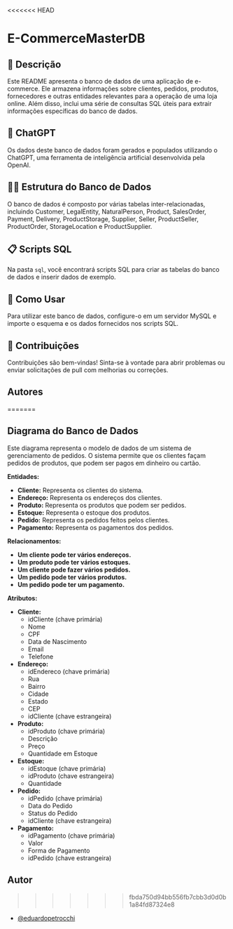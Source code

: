 <<<<<<< HEAD
# E-CommerceMasterDB

## 📒 Descrição
Este README apresenta o banco de dados de uma aplicação de e-commerce. Ele armazena informações sobre clientes, pedidos, produtos, fornecedores e outras entidades relevantes para a operação de uma loja online. Além disso, inclui uma série de consultas SQL úteis para extrair informações específicas do banco de dados.

## 🤖 ChatGPT
Os dados deste banco de dados foram gerados e populados utilizando o ChatGPT, uma ferramenta de inteligência artificial desenvolvida pela OpenAI.

## 🧑‍💻 Estrutura do Banco de Dados
O banco de dados é composto por várias tabelas inter-relacionadas, incluindo Customer, LegalEntity, NaturalPerson, Product, SalesOrder, Payment, Delivery, ProductStorage, Supplier, Seller, ProductSeller, ProductOrder, StorageLocation e ProductSupplier.

## 📋 Scripts SQL
Na pasta `sql`, você encontrará scripts SQL para criar as tabelas do banco de dados e inserir dados de exemplo.

## 🔧 Como Usar
Para utilizar este banco de dados, configure-o em um servidor MySQL e importe o esquema e os dados fornecidos nos scripts SQL.

## 📝 Contribuições
Contribuições são bem-vindas! Sinta-se à vontade para abrir problemas ou enviar solicitações de pull com melhorias ou correções.

## Autores

=======
## Diagrama do Banco de Dados

Este diagrama representa o modelo de dados de um sistema de gerenciamento de pedidos. O sistema permite que os clientes façam pedidos de produtos, que podem ser pagos em dinheiro ou cartão.

**Entidades:**

* **Cliente:** Representa os clientes do sistema.
* **Endereço:** Representa os endereços dos clientes.
* **Produto:** Representa os produtos que podem ser pedidos.
* **Estoque:** Representa o estoque dos produtos.
* **Pedido:** Representa os pedidos feitos pelos clientes.
* **Pagamento:** Representa os pagamentos dos pedidos.

**Relacionamentos:**

* **Um cliente pode ter vários endereços.**
* **Um produto pode ter vários estoques.**
* **Um cliente pode fazer vários pedidos.**
* **Um pedido pode ter vários produtos.**
* **Um pedido pode ter um pagamento.**

**Atributos:**

* **Cliente:**
    * idCliente (chave primária)
    * Nome
    * CPF
    * Data de Nascimento
    * Email
    * Telefone
* **Endereço:**
    * idEndereco (chave primária)
    * Rua
    * Bairro
    * Cidade
    * Estado
    * CEP
    * idCliente (chave estrangeira)
* **Produto:**
    * idProduto (chave primária)
    * Descrição
    * Preço
    * Quantidade em Estoque
* **Estoque:**
    * idEstoque (chave primária)
    * idProduto (chave estrangeira)
    * Quantidade
* **Pedido:**
    * idPedido (chave primária)
    * Data do Pedido
    * Status do Pedido
    * idCliente (chave estrangeira)
* **Pagamento:**
    * idPagamento (chave primária)
    * Valor
    * Forma de Pagamento
    * idPedido (chave estrangeira)


## Autor
>>>>>>> fbda750d94bb556fb7cbb3d0d0b1a84fd87324e8
- [@eduardopetrocchi](https://www.github.com/eduardopetrocchi)

